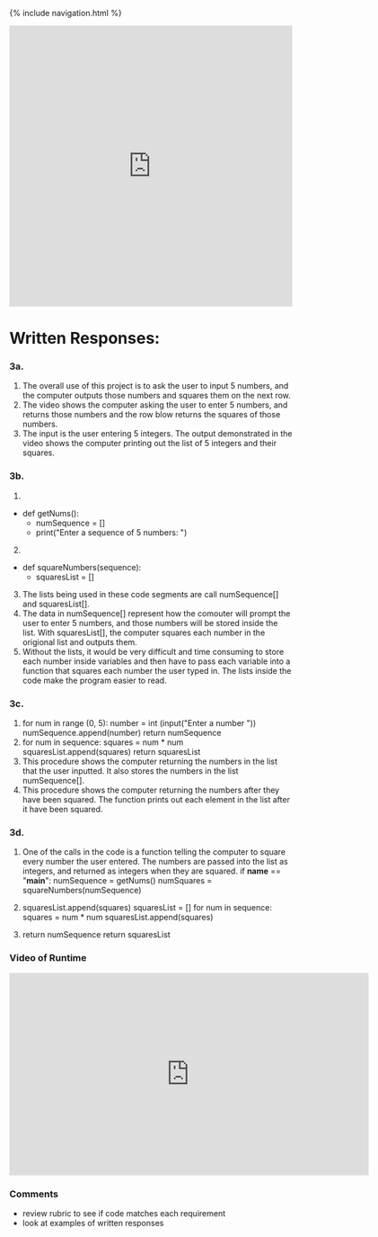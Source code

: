 {% include navigation.html %}

<iframe frameborder="0" width="100%" height="500px" src="https://replit.com/@NatalieBeckwith/Create-Task?embed=true"></iframe>

# Written Responses:

### 3a.
1. The overall use of this project is to ask the user to input 5 numbers, and the computer outputs those numbers and squares them on the next row.
2. The video shows the computer asking the user to enter 5 numbers, and returns those numbers and the row blow returns the squares of those numbers.
3. The input is the user entering 5 integers. The output demonstrated in the video shows the computer printing out the list of 5 integers and their squares.

### 3b.
1. 
* def getNums():
    * numSequence = []
    * print("Enter a sequence of 5 numbers: ")
2.
* def squareNumbers(sequence):
  * squaresList = []
3. The lists being used in these code segments are call numSequence[] and squaresList[].
4. The data in numSequence[] represent how the comouter will prompt the user to enter 5 numbers, and those numbers will be stored inside the list. With squaresList[], the computer squares each number in the origional list and outputs them.
5. Without the lists, it would be very difficult and time consuming to store each number inside variables and then have to pass each variable into a function that squares each number the user typed in. The lists inside the code make the program easier to read.

### 3c.
1. for num in range (0, 5): number = int (input("Enter a number ")) numSequence.append(number) return numSequence
2. for num in sequence: squares = num * num squaresList.append(squares) return squaresList
3. This procedure shows the computer returning the numbers in the list that the user inputted. It also stores the numbers in the list numSequence[].
4. This procedure shows the computer returning the numbers after they have been squared. The function prints out each element in the list after it have been squared.

### 3d.
1. One of the calls in the code is a function telling the computer to square every number the user entered. The numbers are passed into the list as integers, and returned as integers when they are squared. if __name__ == "__main__": numSequence = getNums() numSquares = squareNumbers(numSequence)

2. squaresList.append(squares) squaresList = [] for num in sequence: squares = num * num squaresList.append(squares)

3. return numSequence return squaresList

### Video of Runtime
<iframe frameBorder='0' width='640' height='360' webkitallowfullscreen mozallowfullscreen allowfullscreen src="https://www.awesomescreenshot.com/embed?id=8313811&shareKey=4ab9f1d893abc307f7a73ec22eac6e53"></iframe>


### Comments
* review rubric to see if code matches each requirement
* look at examples of written responses


